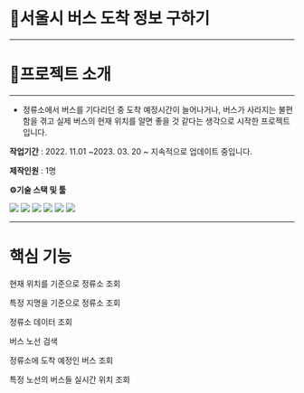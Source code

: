 # 🚌서울시 버스 도착 정보 구하기
***
# 🔎프로젝트 소개
***
- 정류소에서 버스를 기다리던 중 도착 예정시간이 늘어나거나, 버스가 사라지는 불편함을 겪고 실제 버스의 현재 위치를 알면 좋을 것 같다는 생각으로 시작한 프로젝트입니다.

**작업기간** : 2022. 11.01 ~2023.  03. 20
~ 지속적으로 업데이트 중입니다.

**제작인원** : 1명

**⚙기술 스택 및 툴**

<img src="https://img.shields.io/badge/Python-3776AB?style=for-the-badge&logo=python&logoColor=white"></a>
<img src="https://img.shields.io/badge/FastAPI-009688?style=for-the-badge&logo=fastapi&logoColor=white"></a>
<img src="https://img.shields.io/badge/MySQL-4479A1?style=for-the-badge&logo=mysql&logoColor=white"></a>
<img src="https://img.shields.io/badge/AWS EC2-FF9900?style=for-the-badge&logo=amazonec2&logoColor=white"></a>
<img src="https://img.shields.io/badge/AWS RDS-527FFF?style=for-the-badge&logo=amazonrds&logoColor=white"></a>
<img src="https://img.shields.io/badge/Docker-2496ED?style=for-the-badge&logo=docker&logoColor=white"></a>
***
# 핵심 기능
현재 위치를 기준으로 정류소 조회

특정 지명을 기준으로 정류소 조회

정류소 데이터 조회

버스 노선 검색

정류소에 도착 예정인 버스 조회

특정 노선의 버스들 실시간 위치 조회